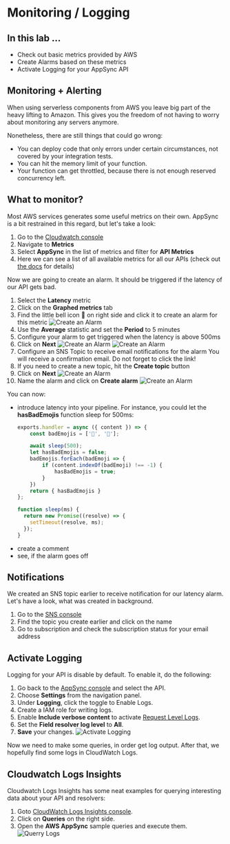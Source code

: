 # Monitoring / Logging

## In this lab …

* Check out basic metrics provided by AWS
* Create Alarms based on these metrics
* Activate Logging for your AppSync API

## Monitoring + Alerting

When using serverless components from AWS you leave big part of the heavy lifting to Amazon. 
This gives you the freedom of not having to worry about monitoring any servers anymore. 

Nonetheless, there are still things that could go wrong:

- You can deploy code that only errors under certain circumstances, not covered by your integration tests.
- You can hit the memory limit of your function.
- Your function can get throttled, because there is not enough reserved concurrency left.

## What to monitor?

Most AWS services generates some useful metrics on their own. AppSync is a bit restrained in this regard, but let's take a look:

1. Go to the [Cloudwatch console](https://console.aws.amazon.com/cloudwatch)
1. Navigate to **Metrics**
1. Select **AppSync** in the list of metrics and filter for **API Metrics**
1. Here we can see a list of all available metrics for all our APIs
(check out [the docs](https://docs.aws.amazon.com/appsync/latest/devguide/monitoring.html) for details)


Now we are going to create an alarm. It should be triggered if the latency of our API gets bad.

1. Select the **Latency** metric
1. Click on the **Graphed metrics** tab
1. Find the little bell icon 🔔 on right side and click it to create an alarm for this metric
![Create an Alarm](./_media/lab3/alarm_1.png)
1. Use the **Average** statistic and set the **Period** to 5 minutes
1. Configure your alarm to get triggered when the latency is above 500ms
1. Click on **Next**
![Create an Alarm](./_media/lab3/alarm_2.png)
![Create an Alarm](./_media/lab3/alarm_3.png) 
1. Configure an SNS Topic to receive email notifications for the alarm
You will receive a confirmation email. Do not forget to click the link!
1. If you need to create a new topic, hit the **Create topic** button
1. Click on **Next**
![Create an Alarm](./_media/lab3/alarm_4.png)
1. Name the alarm and click on **Create alarm**
![Create an Alarm](./_media/lab3/alarm_5.png)

You can now:

- introduce latency into your pipeline. For instance, you could let the **hasBadEmojis** function sleep for 500ms:
    ```javascript
    exports.handler = async ({ content }) => {
        const badEmojis = ['🖕', '💩'];

        await sleep(500);
        let hasBadEmojis = false;
        badEmojis.forEach(badEmoji => {
            if (content.indexOf(badEmoji) !== -1) {
                hasBadEmojis = true;
            }
        })
        return { hasBadEmojis }
    };

    function sleep(ms) {
      return new Promise((resolve) => {
        setTimeout(resolve, ms);
      });
    }
    ```
- create a comment
- see, if the alarm goes off

## Notifications

We created an SNS topic earlier to receive notification for our latency alarm. 
Let's have a look, what was created in background.

1. Go to the [SNS console](https://console.aws.amazon.com/sns/)
1. Find the topic you create earlier and click on the name
1. Go to subscription and check the subscription status for your email address

## Activate Logging

Logging for your API is disable by default. To enable it, do the following:

1. Go back to the [AppSync console](console.aws.amazon.com/appsync) and select the API.
1. Choose **Settings** from the navigation panel.
1. Under **Logging**, click the toggle to Enable Logs.
1. Create a IAM role for writing logs.
1. Enable **Include verbose content** to activate [Request Level Logs](https://docs.aws.amazon.com/appsync/latest/devguide/monitoring.html#cwl).
1. Set the **Field resolver log level** to **All**.
1. **Save** your changes.
![Activate Logging](./_media/lab3/logging_1.png)

Now we need to make some queries, in order get log output. After that, we hopefully find some logs in CloudWatch Logs.

## Cloudwatch Logs Insights

Cloudwatch Logs Insights has some neat examples for querying interesting data about your API and resolvers:

1. Goto [CloudWatch Logs Insights console](https://eu-central-1.console.aws.amazon.com/cloudwatch/home?region=eu-central-1#logsV2:logs-insights).
1. Click on **Queries** on the right side.
1. Open the **AWS AppSync** sample queries and execute them. 
![Querry Logs](./_media/lab3/insights_1.png)
